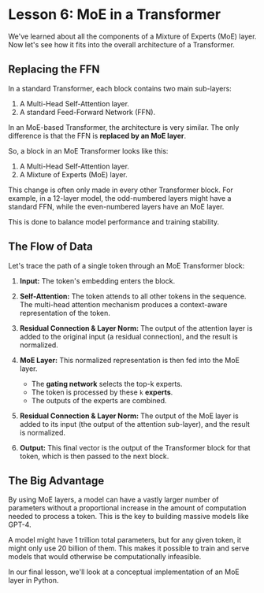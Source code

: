 # Lesson 6: MoE in a Transformer

We've learned about all the components of a Mixture of Experts (MoE) layer. Now let's see how it fits into the overall architecture of a Transformer.

## Replacing the FFN

In a standard Transformer, each block contains two main sub-layers:

1.  A Multi-Head Self-Attention layer.
2.  A standard Feed-Forward Network (FFN).

In an MoE-based Transformer, the architecture is very similar. The only difference is that the FFN is **replaced by an MoE layer**.

So, a block in an MoE Transformer looks like this:

1.  A Multi-Head Self-Attention layer.
2.  A Mixture of Experts (MoE) layer.

This change is often only made in every other Transformer block. For example, in a 12-layer model, the odd-numbered layers might have a standard FFN, while the even-numbered layers have an MoE layer.

This is done to balance model performance and training stability.

## The Flow of Data

Let's trace the path of a single token through an MoE Transformer block:

1.  **Input:** The token's embedding enters the block.

2.  **Self-Attention:** The token attends to all other tokens in the sequence. The multi-head attention mechanism produces a context-aware representation of the token.

3.  **Residual Connection & Layer Norm:** The output of the attention layer is added to the original input (a residual connection), and the result is normalized.

4.  **MoE Layer:** This normalized representation is then fed into the MoE layer.
    -   The **gating network** selects the top-k experts.
    -   The token is processed by these `k` **experts**.
    -   The outputs of the experts are combined.

5.  **Residual Connection & Layer Norm:** The output of the MoE layer is added to its input (the output of the attention sub-layer), and the result is normalized.

6.  **Output:** This final vector is the output of the Transformer block for that token, which is then passed to the next block.

## The Big Advantage

By using MoE layers, a model can have a vastly larger number of parameters without a proportional increase in the amount of computation needed to process a token. This is the key to building massive models like GPT-4.

A model might have 1 trillion total parameters, but for any given token, it might only use 20 billion of them. This makes it possible to train and serve models that would otherwise be computationally infeasible.

In our final lesson, we'll look at a conceptual implementation of an MoE layer in Python.